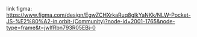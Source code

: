 link figma: https://www.figma.com/design/EgwZCHXrkaRuq8glkYaNKk/NLW-Pocket-JS-%E2%80%A2-in.orbit-(Community)?node-id=2001-1765&node-type=frame&t=jwlfRbn793R05EBj-0
